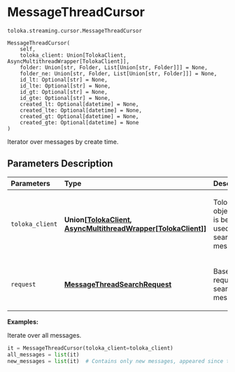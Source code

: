 # MessageThreadCursor
`toloka.streaming.cursor.MessageThreadCursor`

```
MessageThreadCursor(
    self,
    toloka_client: Union[TolokaClient, AsyncMultithreadWrapper[TolokaClient]],
    folder: Union[str, Folder, List[Union[str, Folder]]] = None,
    folder_ne: Union[str, Folder, List[Union[str, Folder]]] = None,
    id_lt: Optional[str] = None,
    id_lte: Optional[str] = None,
    id_gt: Optional[str] = None,
    id_gte: Optional[str] = None,
    created_lt: Optional[datetime] = None,
    created_lte: Optional[datetime] = None,
    created_gt: Optional[datetime] = None,
    created_gte: Optional[datetime] = None
)
```

Iterator over messages by create time.

## Parameters Description

| Parameters | Type | Description |
| :----------| :----| :-----------|
`toloka_client`|**Union\[[TolokaClient](toloka.client.TolokaClient.md), [AsyncMultithreadWrapper](toloka.util.async_utils.AsyncMultithreadWrapper.md)\[[TolokaClient](toloka.client.TolokaClient.md)\]\]**|<p>TolokaClient object that is being used to search messages.</p>
`request`|**[MessageThreadSearchRequest](toloka.client.search_requests.MessageThreadSearchRequest.md)**|<p>Base request to search messages.</p>

**Examples:**

Iterate over all messages.

```python
it = MessageThreadCursor(toloka_client=toloka_client)
all_messages = list(it)
new_messages = list(it)  # Contains only new messages, appeared since the previous call.
```
